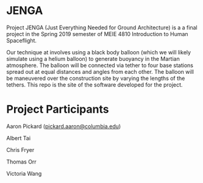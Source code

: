 # JENGA
Project JENGA (Just Everything Needed for Ground Architecture) is a a final project in the Spring 2019 semester of MEIE 4810 Introduction to Human Spaceflight.

Our technique at involves using a black body balloon (which we will likely simulate using a helium balloon) to generate buoyancy in the Martian atmosphere. The balloon will be connected via tether to four base stations spread out at equal distances and angles from each other. The balloon will be maneuvered over the construction site by varying the lengths of the tethers.
This repo is the site of the software developed for the project.

# Project Participants
Aaron Pickard (pickard.aaron@columbia.edu)

Albert Tai

Chris Fryer

Thomas Orr

Victoria Wang
